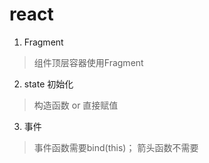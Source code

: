# react 

1. Fragment
> 组件顶层容器使用Fragment

2. state 初始化
> 构造函数 or 直接赋值

3. 事件
> 事件函数需要bind(this)； 箭头函数不需要